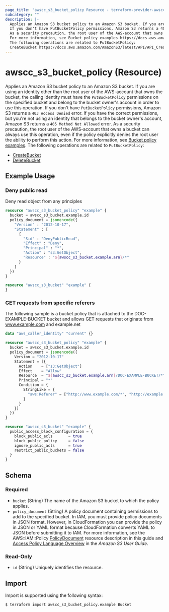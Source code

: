 ```yaml
---
page_title: "awscc_s3_bucket_policy Resource - terraform-provider-awscc"
subcategory: ""
description: |-
  Applies an Amazon S3 bucket policy to an Amazon S3 bucket. If you are using an identity other than the root user of the AWS-account that owns the bucket, the calling identity must have the PutBucketPolicy permissions on the specified bucket and belong to the bucket owner's account in order to use this operation.
  If you don't have PutBucketPolicy permissions, Amazon S3 returns a 403 Access Denied error. If you have the correct permissions, but you're not using an identity that belongs to the bucket owner's account, Amazon S3 returns a 405 Method Not Allowed error.
  As a security precaution, the root user of the AWS-account that owns a bucket can always use this operation, even if the policy explicitly denies the root user the ability to perform this action.
  For more information, see Bucket policy examples https://docs.aws.amazon.com/AmazonS3/latest/userguide/example-bucket-policies.html.
  The following operations are related to PutBucketPolicy:
  CreateBucket https://docs.aws.amazon.com/AmazonS3/latest/API/API_CreateBucket.htmlDeleteBucket https://docs.aws.amazon.com/AmazonS3/latest/API/API_DeleteBucket.html
---
```


# awscc_s3_bucket_policy (Resource)

Applies an Amazon S3 bucket policy to an Amazon S3 bucket. If you are using an identity other than the root user of the AWS-account that owns the bucket, the calling identity must have the ``PutBucketPolicy`` permissions on the specified bucket and belong to the bucket owner's account in order to use this operation.
 If you don't have ``PutBucketPolicy`` permissions, Amazon S3 returns a ``403 Access Denied`` error. If you have the correct permissions, but you're not using an identity that belongs to the bucket owner's account, Amazon S3 returns a ``405 Method Not Allowed`` error.
   As a security precaution, the root user of the AWS-account that owns a bucket can always use this operation, even if the policy explicitly denies the root user the ability to perform this action. 
  For more information, see [Bucket policy examples](https://docs.aws.amazon.com/AmazonS3/latest/userguide/example-bucket-policies.html).
 The following operations are related to ``PutBucketPolicy``:
  +   [CreateBucket](https://docs.aws.amazon.com/AmazonS3/latest/API/API_CreateBucket.html) 
  +   [DeleteBucket](https://docs.aws.amazon.com/AmazonS3/latest/API/API_DeleteBucket.html)

## Example Usage

### Deny public read

Deny read object from any principles

```terraform
resource "awscc_s3_bucket_policy" "example" {
  bucket = awscc_s3_bucket.example.id
  policy_document = jsonencode({
    "Version" : "2012-10-17",
    "Statement" : [
      {
        "Sid" : "DenyPublicRead",
        "Effect" : "Deny",
        "Principal" : "*",
        "Action" : "s3:GetObject",
        "Resource" : "${awscc_s3_bucket.example.arn}/*"
      }
    ]
  })
}

resource "awscc_s3_bucket" "example" {
}
```

### GET requests from specific referers

The following sample is a bucket policy that is attached to the DOC-EXAMPLE-BUCKET bucket and allows GET requests that originate from www.example.com and example.net

```terraform
data "aws_caller_identity" "current" {}

resource "awscc_s3_bucket_policy" "example" {
  bucket = awscc_s3_bucket.example.id
  policy_document = jsonencode({
    Version = "2012-10-17"
    Statement = [{
      Action    = ["s3:GetObject"]
      Effect    = "Allow"
      Resource  = "${awscc_s3_bucket.example.arn}/DOC-EXAMPLE-BUCKET/*"
      Principal = "*"
      Condition = {
        StringLike = {
          "aws:Referer" = ["http://www.example.com/*", "http://example.net/*"]
        }
      }
    }]
  })
}

resource "awscc_s3_bucket" "example" {
  public_access_block_configuration = {
    block_public_acls       = true
    block_public_policy     = false
    ignore_public_acls      = true
    restrict_public_buckets = false
  }
}
```

<!-- schema generated by tfplugindocs -->
## Schema

### Required

- `bucket` (String) The name of the Amazon S3 bucket to which the policy applies.
- `policy_document` (String) A policy document containing permissions to add to the specified bucket. In IAM, you must provide policy documents in JSON format. However, in CloudFormation you can provide the policy in JSON or YAML format because CloudFormation converts YAML to JSON before submitting it to IAM. For more information, see the AWS::IAM::Policy [PolicyDocument](https://docs.aws.amazon.com/AWSCloudFormation/latest/UserGuide/aws-resource-iam-policy.html#cfn-iam-policy-policydocument) resource description in this guide and [Access Policy Language Overview](https://docs.aws.amazon.com/AmazonS3/latest/dev/access-policy-language-overview.html) in the *Amazon S3 User Guide*.

### Read-Only

- `id` (String) Uniquely identifies the resource.

## Import

Import is supported using the following syntax:

```shell
$ terraform import awscc_s3_bucket_policy.example Bucket
```
